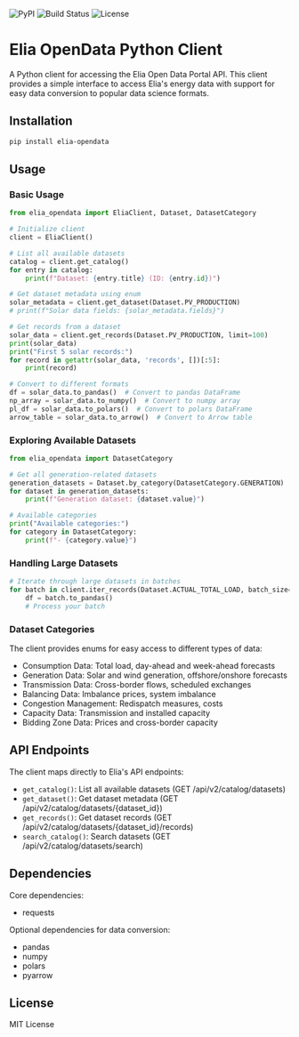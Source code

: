 ![PyPI](https://img.shields.io/pypi/v/elia-opendata)
![Build Status](https://github.com/WattsToAnalyze/elia-opendata/actions/workflows/python-release.yml/badge.svg)
![License](https://img.shields.io/github/license/WattsToAnalyze/elia-opendata)

# Elia OpenData Python Client

A Python client for accessing the Elia Open Data Portal API. This client provides a simple interface to access Elia's energy data with support for easy data conversion to popular data science formats.

## Installation

```bash
pip install elia-opendata
```

## Usage

### Basic Usage

```python
from elia_opendata import EliaClient, Dataset, DatasetCategory

# Initialize client
client = EliaClient()

# List all available datasets
catalog = client.get_catalog()
for entry in catalog:
    print(f"Dataset: {entry.title} (ID: {entry.id})")

# Get dataset metadata using enum
solar_metadata = client.get_dataset(Dataset.PV_PRODUCTION)
# print(f"Solar data fields: {solar_metadata.fields}")

# Get records from a dataset
solar_data = client.get_records(Dataset.PV_PRODUCTION, limit=100)
print(solar_data)
print("First 5 solar records:")
for record in getattr(solar_data, 'records', [])[:5]:
    print(record)

# Convert to different formats
df = solar_data.to_pandas()  # Convert to pandas DataFrame
np_array = solar_data.to_numpy()  # Convert to numpy array
pl_df = solar_data.to_polars()  # Convert to polars DataFrame
arrow_table = solar_data.to_arrow()  # Convert to Arrow table
```

### Exploring Available Datasets

```python
from elia_opendata import DatasetCategory

# Get all generation-related datasets
generation_datasets = Dataset.by_category(DatasetCategory.GENERATION)
for dataset in generation_datasets:
    print(f"Generation dataset: {dataset.value}")

# Available categories
print("Available categories:")
for category in DatasetCategory:
    print(f"- {category.value}")
```

### Handling Large Datasets

```python
# Iterate through large datasets in batches
for batch in client.iter_records(Dataset.ACTUAL_TOTAL_LOAD, batch_size=1000):
    df = batch.to_pandas()
    # Process your batch
```

### Dataset Categories

The client provides enums for easy access to different types of data:

- Consumption Data: Total load, day-ahead and week-ahead forecasts
- Generation Data: Solar and wind generation, offshore/onshore forecasts
- Transmission Data: Cross-border flows, scheduled exchanges
- Balancing Data: Imbalance prices, system imbalance
- Congestion Management: Redispatch measures, costs
- Capacity Data: Transmission and installed capacity
- Bidding Zone Data: Prices and cross-border capacity

## API Endpoints

The client maps directly to Elia's API endpoints:

- `get_catalog()`: List all available datasets (GET /api/v2/catalog/datasets)
- `get_dataset()`: Get dataset metadata (GET /api/v2/catalog/datasets/{dataset_id})
- `get_records()`: Get dataset records (GET /api/v2/catalog/datasets/{dataset_id}/records)
- `search_catalog()`: Search datasets (GET /api/v2/catalog/datasets/search)

## Dependencies

Core dependencies:
- requests

Optional dependencies for data conversion:
- pandas
- numpy
- polars
- pyarrow

## License

MIT License

